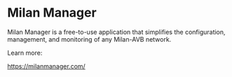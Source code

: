 # Milan Manager

Milan Manager is a free-to-use application that simplifies the configuration, management, and monitoring of any Milan-AVB network.

Learn more:

https://milanmanager.com/

